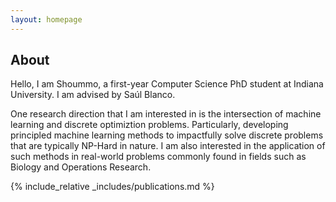 ```yaml
---
layout: homepage
---
```


## About

Hello, I am Shoummo, a first-year Computer Science PhD student at Indiana University. I am advised by Saúl Blanco.

One research direction that I am interested in is the intersection of machine learning and discrete optimiztion problems. Particularly, developing principled machine learning methods to impactfully solve discrete problems that are typically NP-Hard in nature. I am also interested in the application of such methods in real-world problems commonly found in fields such as Biology and Operations Research.

{% include_relative _includes/publications.md %}

